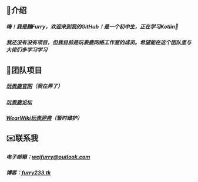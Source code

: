 ## 🌟介绍

##### 嗨！我是魏Furry，欢迎来到我的GitHub！是一个初中生，正在学习Kotlin🥳
##### 我还没有没有项目，但我目前是玩表鹿网络工作室的成员。希望能在这个团队里与大佬们多学习学习
## 🌟团队项目

##### [玩表鹿官网](https://o.watchd.cn)（我在弄了）
##### [玩表鹿论坛](https://www.watchd.club)
##### [WearWiki玩表辞典](https://wear.wiki)（暂时维护）
## ✉️联系我

##### 电子邮箱：weifurry@outlook.com
##### 博客：[furry233.tk](https://furry233.tk)

